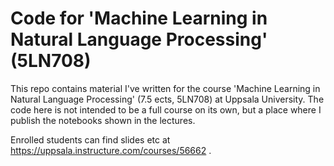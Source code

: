 # Code for 'Machine Learning in Natural Language Processing' (5LN708)

This repo contains material I've written for the course 'Machine Learning in Natural Language Processing' (7.5 ects, 5LN708) at Uppsala University. The code here is not intended to be a full course on its own, but a place where I publish the notebooks shown in the lectures.

Enrolled students can find slides etc at https://uppsala.instructure.com/courses/56662 .

